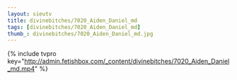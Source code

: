 ```yaml
--- 
layout: sieutv
title: divinebitches/7020_Aiden_Daniel_md
tags: [divinebitches/7020_Aiden_Daniel_md]
thumb_: divinebitches/7020_Aiden_Daniel_md.jpg
---
```

{% include tvpro key="http://admin.fetishbox.com/_content/divinebitches/7020_Aiden_Daniel_md.mp4" %} 
